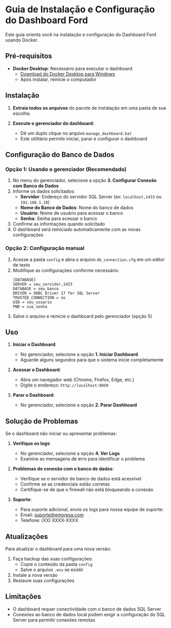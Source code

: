 # Guia de Instalação e Configuração do Dashboard Ford

Este guia orienta você na instalação e configuração do Dashboard Ford usando Docker.

## Pré-requisitos

- **Docker Desktop**: Necessário para executar o dashboard.
  - [Download do Docker Desktop para Windows](https://www.docker.com/products/docker-desktop)
  - Após instalar, reinicie o computador

## Instalação

1. **Extraia todos os arquivos** do pacote de instalação em uma pasta de sua escolha.

2. **Execute o gerenciador do dashboard**: 
   - Dê um duplo clique no arquivo `manage_dashboard.bat`
   - Este utilitário permite iniciar, parar e configurar o dashboard

## Configuração do Banco de Dados

### Opção 1: Usando o gerenciador (Recomendado)

1. No menu do gerenciador, selecione a opção **3. Configurar Conexão com Banco de Dados**
2. Informe os dados solicitados:
   - **Servidor**: Endereço do servidor SQL Server (ex: `localhost,1433` ou `192.168.1.10`)
   - **Nome do Banco de Dados**: Nome do banco de dados
   - **Usuário**: Nome de usuário para acessar o banco
   - **Senha**: Senha para acessar o banco
3. Confirme as informações quando solicitado
4. O dashboard será reiniciado automaticamente com as novas configurações

### Opção 2: Configuração manual

1. Acesse a pasta `config` e abra o arquivo `db_connection.cfg` em um editor de texto
2. Modifique as configurações conforme necessário:
   ```
   [DATABASE]
   SERVER = seu_servidor,1433
   DATABASE = seu_banco
   DRIVER = ODBC Driver 17 for SQL Server
   TRUSTED_CONNECTION = no
   UID = seu_usuario
   PWD = sua_senha
   ```
3. Salve o arquivo e reinicie o dashboard pelo gerenciador (opção 5)

## Uso

1. **Iniciar o Dashboard**:
   - No gerenciador, selecione a opção **1. Iniciar Dashboard**
   - Aguarde alguns segundos para que o sistema inicie completamente

2. **Acessar o Dashboard**:
   - Abra um navegador web (Chrome, Firefox, Edge, etc.)
   - Digite o endereço: `http://localhost:8050`

3. **Parar o Dashboard**:
   - No gerenciador, selecione a opção **2. Parar Dashboard**

## Solução de Problemas

Se o dashboard não iniciar ou apresentar problemas:

1. **Verifique os logs**:
   - No gerenciador, selecione a opção **4. Ver Logs**
   - Examine as mensagens de erro para identificar o problema

2. **Problemas de conexão com o banco de dados**:
   - Verifique se o servidor de banco de dados está acessível
   - Confirme se as credenciais estão corretas
   - Certifique-se de que o firewall não está bloqueando a conexão

3. **Suporte**:
   - Para suporte adicional, envie os logs para nossa equipe de suporte:
   - Email: suporte@empresa.com
   - Telefone: (XX) XXXX-XXXX

## Atualizações

Para atualizar o dashboard para uma nova versão:

1. Faça backup das suas configurações:
   - Copie o conteúdo da pasta `config`
   - Salve o arquivo `.env` se existir
2. Instale a nova versão
3. Restaure suas configurações

## Limitações

- O dashboard requer conectividade com o banco de dados SQL Server
- Conexões ao banco de dados local podem exigir a configuração do SQL Server para permitir conexões remotas